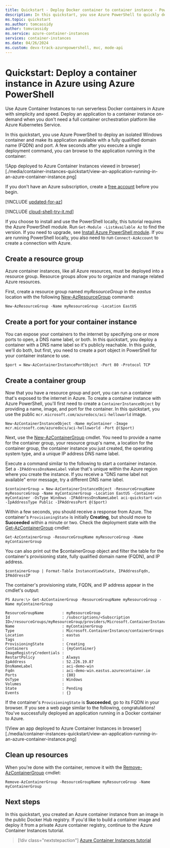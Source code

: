 ```yaml
---
title: Quickstart - Deploy Docker container to container instance - PowerShell
description: In this quickstart, you use Azure PowerShell to quickly deploy a containerized web app that runs in an isolated Azure container instance
ms.topic: quickstart
ms.author: tomcassidy
author: tomvcassidy
ms.service: azure-container-instances
services: container-instances
ms.date: 04/26/2024
ms.custom: devx-track-azurepowershell, mvc, mode-api
---
```


# Quickstart: Deploy a container instance in Azure using Azure PowerShell

Use Azure Container Instances to run serverless Docker containers in Azure with simplicity and speed. Deploy an application to a container instance on-demand when you don't need a full container orchestration platform like Azure Kubernetes Service.

In this quickstart, you use Azure PowerShell to deploy an isolated Windows container and make its application available with a fully qualified domain name (FQDN) and port. A few seconds after you execute a single deployment command, you can browse to the application running in the container:

![App deployed to Azure Container Instances viewed in browser][./media/container-instances-quickstart/view-an-application-running-in-an-azure-container-instance.png]

If you don't have an Azure subscription, create a [free account](https://azure.microsoft.com/free/) before you begin.

[!INCLUDE [updated-for-az](~/reusable-content/ce-skilling/azure/includes/updated-for-az.md)]

[!INCLUDE [cloud-shell-try-it.md](~/reusable-content/ce-skilling/azure/includes/cloud-shell-try-it.md)]

If you choose to install and use the PowerShell locally, this tutorial requires the Azure PowerShell module. Run `Get-Module -ListAvailable Az` to find the version. If you need to upgrade, see [Install Azure PowerShell module](/powershell/azure/install-azure-powershell). If you are running PowerShell locally, you also need to run `Connect-AzAccount` to create a connection with Azure.

## Create a resource group

Azure container instances, like all Azure resources, must be deployed into a resource group. Resource groups allow you to organize and manage related Azure resources.

First, create a resource group named *myResourceGroup* in the *eastus* location with the following [New-AzResourceGroup][New-AzResourceGroup] command:

```azurepowershell-interactive
New-AzResourceGroup -Name myResourceGroup -Location EastUS
```

## Create a port for your container instance

You can expose your containers to the internet by specifying one or more ports to open, a DNS name label, or both. In this quickstart, you deploy a container with a DNS name label so it's publicly reachable. In this guide, we'll do both, but first, you need to create a port object in PowerShell for your container instance to use.

```azurepowershell-interactive
$port = New-AzContainerInstancePortObject -Port 80 -Protocol TCP
```

## Create a container group

Now that you have a resource group and port, you can run a container that's exposed to the internet in Azure. To create a container instance with Azure PowerShell, you'll first need to create a `ContainerInstanceObject` by providing a name, image, and port for the container. In this quickstart, you use the public `mcr.microsoft.com/azuredocs/aci-helloworld` image.

```azurepowershell-interactive
New-AzContainerInstanceObject -Name myContainer -Image mcr.microsoft.com/azuredocs/aci-helloworld -Port @($port)
```

Next, use the [New-AzContainerGroup][New-AzContainerGroup] cmdlet. You need to provide a name for the container group, your resource group's name, a location for the container group, the container instance you just created, the operating system type, and a unique IP address DNS name label.

Execute a command similar to the following to start a container instance. Set a `-IPAddressDnsNameLabel` value that's unique within the Azure region where you create the instance. If you receive a "DNS name label not available" error message, try a different DNS name label.

```azurepowershell-interactive
$containerGroup = New-AzContainerInstanceObject -ResourceGroupName myResourceGroup -Name myContainerGroup -Location EastUS -Container myContainer -OsType Windows -IPAddressDnsNameLabel aci-quickstart-win -IpAddressType Public -IPAddressPort @($port)
```

Within a few seconds, you should receive a response from Azure. The container's `ProvisioningState` is initially **Creating**, but should move to **Succeeded** within a minute or two. Check the deployment state with the [Get-AzContainerGroup][Get-AzContainerGroup] cmdlet:

```azurepowershell-interactive
Get-AzContainerGroup -ResourceGroupName myResourceGroup -Name myContainerGroup
```

You can also print out the $containerGroup object and filter the table for the container's provisioning state, fully qualified domain name (FQDN), and IP address.

```azurepowershell-interactive
$containerGroup | Format-Table InstanceViewState, IPAddressFqdn, IPAddressIP
```

The container's provisioning state, FQDN, and IP address appear in the cmdlet's output:

```console
PS Azure:\> Get-AzContainerGroup -ResourceGroupName myResourceGroup -Name myContainerGroup

ResourceGroupName        : myResourceGroup
Id                       : /subscriptions/<Subscription ID>/resourceGroups/myResourceGroup/providers/Microsoft.ContainerInstance/containerGroups/myContainerGroup
Name                     : myContainerGroup
Type                     : Microsoft.ContainerInstance/containerGroups
Location                 : eastus
Tags                     :
ProvisioningState        : Creating
Containers               : {myContainer}
ImageRegistryCredentials :
RestartPolicy            : Always
IpAddress                : 52.226.19.87
DnsNameLabel             : aci-demo-win
Fqdn                     : aci-demo-win.eastus.azurecontainer.io
Ports                    : {80}
OsType                   : Windows
Volumes                  :
State                    : Pending
Events                   : {}
```

If the container's `ProvisioningState` is **Succeeded**, go to its FQDN in your browser. If you see a web page similar to the following, congratulations! You've successfully deployed an application running in a Docker container to Azure.

![View an app deployed to Azure Container Instances in browser][./media/container-instances-quickstart/view-an-application-running-in-an-azure-container-instance.png]

## Clean up resources

When you're done with the container, remove it with the [Remove-AzContainerGroup][Remove-AzContainerGroup] cmdlet:

```azurepowershell-interactive
Remove-AzContainerGroup -ResourceGroupName myResourceGroup -Name myContainerGroup
```

## Next steps

In this quickstart, you created an Azure container instance from an image in the public Docker Hub registry. If you'd like to build a container image and deploy it from a private Azure container registry, continue to the Azure Container Instances tutorial.

> [!div class="nextstepaction"]
> [Azure Container Instances tutorial](./container-instances-tutorial-prepare-app.md)

<!-- LINKS -->
[New-AzResourceGroup]: /powershell/module/az.resources/new-Azresourcegroup
[New-AzContainerGroup]: /powershell/module/az.containerinstance/new-Azcontainergroup
[Get-AzContainerGroup]: /powershell/module/az.containerinstance/get-Azcontainergroup
[Remove-AzContainerGroup]: /powershell/module/az.containerinstance/remove-Azcontainergroup
